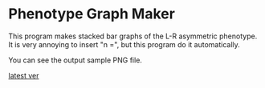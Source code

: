 # Phenotype Graph Maker

This program makes stacked bar graphs of the L-R asymmetric phenotype.
It is very annoying to insert "n =", but this program do it automatically.

You can see the output sample PNG file.

[latest ver](https://github.com/ishibaki/PhenotypeGraphMaker)
